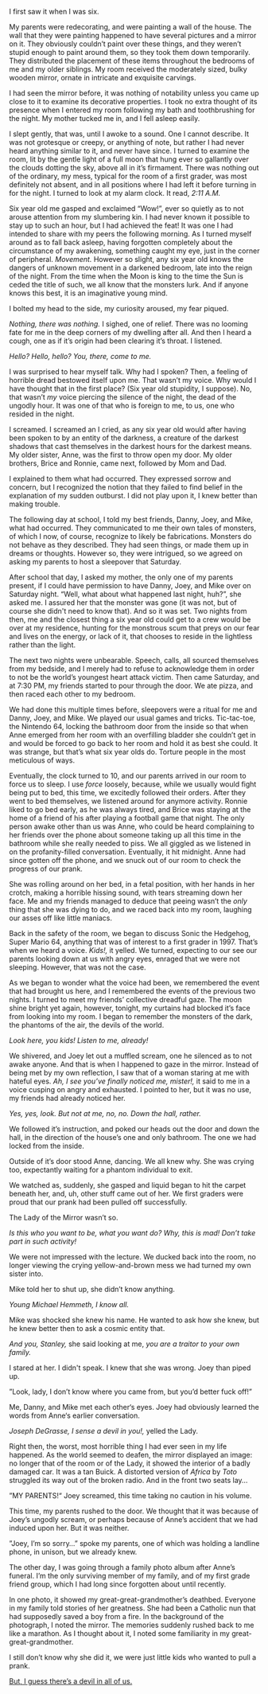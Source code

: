 I first saw it when I was six.

My parents were redecorating, and were painting a wall of the house. The wall that they were painting happened to have several pictures and a mirror on it. They obviously couldn’t paint over these things, and they weren’t stupid enough to paint around them, so they took them down temporarily. They distributed the placement of these items throughout the bedrooms of me and my older siblings. My room received the moderately sized, bulky wooden mirror, ornate in intricate and exquisite carvings.

I had seen the mirror before, it was nothing of notability unless you came up close to it to examine its decorative properties. I took no extra thought of its presence when I entered my room following my bath and toothbrushing for the night. My mother tucked me in, and I fell asleep easily.

I slept gently, that was, until I awoke to a sound. One I cannot describe. It was not grotesque or creepy, or anything of note, but rather I had never heard anything similar to it, and never have since. I turned to examine the room, lit by the gentle light of a full moon that hung ever so gallantly over the clouds dotting the sky, above all in it’s firmament. There was nothing out of the ordinary, my mess, typical for the room of a first grader, was most definitely not absent, and in all positions where I had left it before turning in for the night. I turned to look at my alarm clock. It read, *2:11 A.M.*

Six year old me gasped and exclaimed “Wow!”, ever so quietly as to not arouse attention from my slumbering kin. I had never known it possible to stay up to such an hour, but I had achieved the feat! It was one I had intended to share with my peers the following morning. As I turned myself around as to fall back asleep, having forgotten completely about the circumstance of my awakening, something caught my eye, just in the corner of peripheral. *Movement.* However so slight, any six year old knows the dangers of unknown movement in a darkened bedroom, late into the reign of the night. From the time when the Moon is king to the time the Sun is ceded the title of such, we all know that the monsters lurk. And if anyone knows this best, it is an imaginative young mind. 

I bolted my head to the side, my curiosity aroused, my fear piqued.  


*Nothing, there was nothing.* I sighed, one of relief. There was no looming fate for me in the deep corners of my dwelling after all. And then I heard a cough, one as if it’s origin had been clearing it’s throat. I listened.

*Hello? Hello, hello? You, there, come to me.*

I was surprised to hear myself talk. Why had I spoken? Then, a feeling of horrible dread bestowed itself upon me. That wasn’t my voice. Why would I have thought that in the first place? (Six year old stupidity, I suppose). No, that wasn’t *my* voice piercing the silence of the night, the dead of the ungodly hour. It was one of that who is foreign to me, to us, one who resided in the night.

I screamed. I screamed an I cried, as any six year old would after having been spoken to by an entity of the darkness, a creature of the darkest shadows that cast themselves in the darkest hours for the darkest means. My older sister, Anne, was the first to throw open my door. My older brothers, Brice and Ronnie, came next, followed by Mom and Dad.

I explained to them what had occurred. They expressed sorrow and concern, but I recognized the notion that they failed to find belief in the explanation of my sudden outburst. I did not play upon it, I knew better than making trouble.

The following day at school, I told my best friends, Danny, Joey, and Mike, what had occurred. They communicated to me their own tales of monsters, of which I now, of course, recognize to likely be fabrications. Monsters do not behave as they described. They had seen things, or made them up in dreams or thoughts. However so, they were intrigued, so we agreed on asking my parents to host a sleepover that Saturday.

After school that day, I asked my mother, the only one of my parents present, if I could have permission to have Danny, Joey, and Mike over on Saturday night. “Well, what about what happened last night, huh?”, she asked me. I assured her that the monster was gone (it was not, but of course she didn't need to know that). And so it was set. Two nights from then, me and the closest thing a six year old could get to a crew would be over at my residence, hunting for the monstrous scum that preys on our fear and lives on the energy, or lack of it, that chooses to reside in the lightless rather than the light.   


The next two nights were unbearable. Speech, calls, all sourced themselves from my bedside, and I merely had to refuse to acknowledge them in order to not be the world’s youngest heart attack victim. Then came Saturday, and at 7:30 PM, my friends started to pour through the door. We ate pizza, and then raced each other to my bedroom.   


We had done this multiple times before, sleepovers were a ritual for me and Danny, Joey, and Mike. We played our usual games and tricks. Tic-tac-toe, the Nintendo 64, locking the bathroom door from the inside so that when Anne emerged from her room with an overfilling bladder she couldn’t get in and would be forced to go back to her room and hold it as best she could. It was strange, but that’s what six year olds do. Torture people in the most meticulous of ways.

Eventually, the clock turned to 10, and our parents arrived in our room to force us to sleep. I use *force* loosely, because, while we usually would fight being put to bed, this time, we excitedly followed their orders. After they went to bed themselves, we listened around for anymore activity. Ronnie liked to go bed early, as he was always tired, and Brice was staying at the home of a friend of his after playing a football game that night. The only person awake other than us was Anne, who could be heard complaining to her friends over the phone about someone taking up all this time in the bathroom while she really needed to piss. We all giggled as we listened in on the profanity-filled conversation. Eventually, it hit midnight. Anne had since gotten off the phone, and we snuck out of our room to check the progress of our prank.

She was rolling around on her bed, in a fetal position, with her hands in her crotch, making a horrible hissing sound, with tears streaming down her face. Me and my friends managed to deduce that peeing wasn’t the *only* thing that she was dying to do, and we raced back into my room, laughing our asses off like little maniacs.

Back in the safety of the room, we began to discuss Sonic the Hedgehog, Super Mario 64, anything that was of interest to a first grader in 1997. That’s when we heard a voice. *Kids!,* it yelled. We turned, expecting to our see our parents looking down at us with angry eyes, enraged that we were not sleeping. However, that was not the case.

As we began to wonder what the voice had been, we remembered the event that had brought us here, and I remembered the events of the previous two nights. I turned to meet my friends’ collective dreadful gaze. The moon shine bright yet again, however, tonight, my curtains had blocked it’s face from looking into my room. I began to remember the monsters of the dark, the phantoms of the air, the devils of the world. 

*Look here, you kids! Listen to me, already!*

We shivered, and Joey let out a muffled scream, one he silenced as to not awake anyone. And that is when I happened to gaze in the mirror. Instead of being met by my own reflection, I saw that of a woman staring at me with hateful eyes. *Ah, I see you’ve finally noticed me, mister!,* it said to me in a voice cusping on angry and exhausted. I pointed to her, but it was no use, my friends had already noticed her.

*Yes, yes, look. But not at me, no, no. Down the hall, rather.*

We followed it’s instruction, and poked our heads out the door and down the hall, in the direction of the house’s one and only bathroom. The one we had locked from the inside.

Outside of it’s door stood Anne, dancing. We all knew why. She was crying too, expectantly waiting for a phantom individual to exit.

We watched as, suddenly, she gasped and liquid began to hit the carpet beneath her, and, uh, other stuff came out of her. We first graders were proud that our prank had been pulled off successfully.

The Lady of the Mirror wasn’t so.

*Is this who you want to be, what you want do? Why, this is mad! Don’t take part in such activity!*

We were not impressed with the lecture. We ducked back into the room, no longer viewing the crying yellow-and-brown mess we had turned my own sister into.

Mike told her to shut up, she didn’t know anything.

*Young Michael Hemmeth, I know all.*

Mike was shocked she knew his name. He wanted to ask how she knew, but he knew better then to ask a cosmic entity that.

*And you, Stanley,* she said looking at me, *you are a traitor to your own family.*

I stared at her. I didn't speak. I knew that she was wrong. Joey than piped up.

”Look, lady, I don’t know where you came from, but you’d better fuck off!”

Me, Danny, and Mike met each other‘s eyes. Joey had obviously learned the words from Anne‘s earlier conversation.

*Joseph DeGrasse, I sense a devil in you!,* yelled the Lady.

Right then, the worst, most horrible thing I had ever seen in my life happened. As the world seemed to deafen, the mirror displayed an image: no longer that of the room or of the Lady, it showed the interior of a badly damaged car. It was a tan Buick. A distorted version of *Africa* by *Toto* struggled its way out of the broken radio. And in the front two seats lay…

”MY PARENTS!“ Joey screamed, this time taking no caution in his volume.

This time, my parents rushed to the door. We thought that it was because of Joey’s ungodly scream, or perhaps because of Anne’s accident that we had induced upon her. But it was neither.

”Joey, I’m so sorry…” spoke my parents, one of which was holding a landline phone, in unison, but we already knew.

The other day, I was going through a family photo album after Anne’s funeral. I’m the only surviving member of my family, and of my first grade friend group, which I had long since forgotten about until recently.

In one photo, it showed my great-great-grandmother’s deathbed. Everyone in my family told stories of her greatness. She had been a Catholic nun that had supposedly saved a boy from a fire. In the background of the photograph, I noted the mirror. The memories suddenly rushed back to me like a marathon. As I thought about it, I noted some familiarity in my great-great-grandmother.

I still don’t know why she did it, we were just little kids who wanted to pull a prank.

[But, I guess there’s a devil in all of us.](https://www.reddit.com/user/Deranged_Cultist6969/)